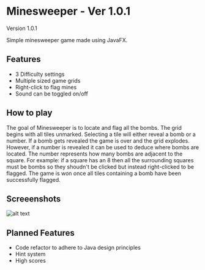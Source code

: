 # Minesweeper - Ver 1.0.1
Version 1.0.1

Simple minesweeper game made using JavaFX.

## Features
* 3 Difficulty settings
* Multiple sized game grids
* Right-click to flag mines
* Sound can be toggled on/off

## How to play
The goal of Minesweeper is to locate and flag all the bombs. The grid begins with all tiles unmarked. Selecting a tile will either reveal a bomb or a number. If a bomb gets revealed the game is over and the grid explodes. However, if a number is revealed it can be used to deduce where bombs are located. The number represents how many bombs are adjacent to the square. For example: if a square has an 8 then all the surrounding squares must be bombs so they shoudn't be clicked but instead right-clicked to be flagged. The game is won once all tiles containing a bomb have been successfully flagged.

## Screeenshots
![alt text](https://i.ibb.co/JvH02cV/Screenshot.png "Difficulty selection")

## Planned Features
* Code refactor to adhere to Java design principles
* Hint system
* High scores
